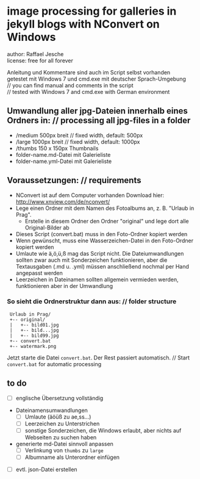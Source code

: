 # image processing for galleries in jekyll blogs with NConvert on Windows

author: Raffael Jesche  
license: free for all forever

Anleitung und Kommentare sind auch im Script selbst vorhanden  
getestet mit Windows 7 und cmd.exe mit deutscher Sprach-Umgebung  
// you can find manual and comments in the script  
// tested with Windows 7 and cmd.exe with German environment

## Umwandlung aller jpg-Dateien innerhalb eines Ordners in: // processing all jpg-files in a folder
 - /medium  500px breit // fixed width, default: 500px
 - /large   1000px breit // fixed width, default: 1000px
 - /thumbs  150 x 150px Thumbnails
 - folder-name.md-Datei mit Galerieliste
 - folder-name.yml-Datei mit Galerieliste

## Voraussetzungen: // requirements
 - NConvert ist auf dem Computer vorhanden Download hier: http://www.xnview.com/de/nconvert/
 - Lege einen Ordner mit dem Namen des Fotoalbums an, z. B. "Urlaub in Prag".
   - Erstelle in diesem Ordner den Ordner "original" und lege dort alle Original-Bilder ab
 - Dieses Script (convert.bat) muss in den Foto-Ordner kopiert werden
 - Wenn gewünscht, muss eine Wasserzeichen-Datei in den Foto-Ordner kopiert werden
 - Umlaute wie ä,ö,ü,ß mag das Script nicht. Die Dateiumwandlungen sollten zwar auch mit 
   Sonderzeichen funktionieren, aber die Textausgaben (.md u. .yml) müssen anschließend
   nochmal per Hand angepasst werden
 - Leerzeichen in Dateinamen sollten allgemein vermieden werden, funktionieren aber in der Umwandlung

### So sieht die Ordnerstruktur dann aus: // folder structure

```
 Urlaub in Prag/
 +-- original/
 |   +-- bild01.jpg
 |   +-- bild...jpg
 |   +-- bild99.jpg
 +-- convert.bat
 +-- watermark.png
```

Jetzt starte die Datei `convert.bat`. Der Rest passiert automatisch.
// Start `convert.bat` for automatic processing


## to do

- [ ] englische Übersetzung vollständig
- Dateinamensumwandlungen
  - [ ] Umlaute (äöüß zu ae,ss...)
  - [ ] Leerzeichen zu Unterstrichen
  - [ ] sonstige Sonderzeichen, die Windows erlaubt, aber nichts auf Webseiten zu suchen haben
- generierte md-Datei sinnvoll anpassen
  - [ ] Verlinkung von `thumbs` zu `large`
  - [ ] Albumname als Unterordner einfügen
- [ ] evtl. json-Datei erstellen